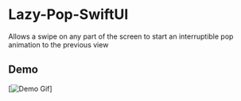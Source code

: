 # Lazy-Pop-SwiftUI
Allows a swipe on any part of the screen to start an interruptible pop animation to the previous view
## Demo
[![Demo Gif](https://github.com/joehinkle11/Lazy-Pop-SwiftUI/raw/master/demo.gif)]
